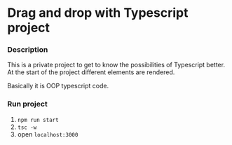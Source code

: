 # Drag and drop with Typescript project

### Description
This is a private project to get to know the possibilities of Typescript better. 
At the start of the project different elements are rendered. 

Basically it is OOP typescript code.

### Run project 

1. `npm run start`
2. `tsc -w`
3. open `localhost:3000`